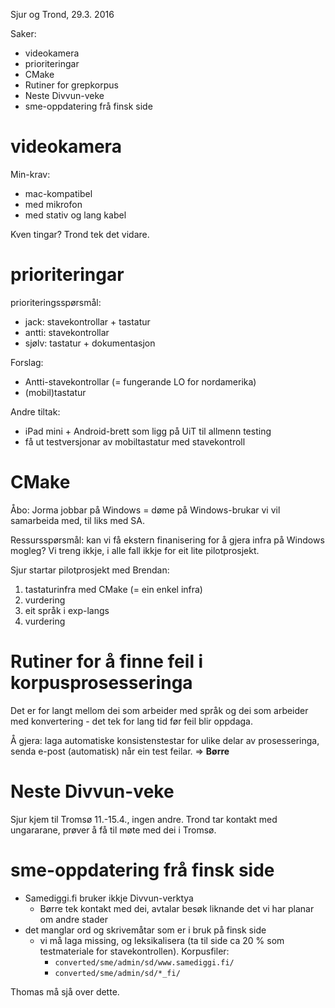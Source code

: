 Sjur og Trond, 29.3. 2016

Saker:
* videokamera
* prioriteringar
* CMake
* Rutiner for grepkorpus
* Neste Divvun-veke
* sme-oppdatering frå finsk side

# videokamera

Min-krav:
* mac-kompatibel
* med mikrofon
* med stativ og lang kabel

Kven tingar? Trond tek det vidare.

# prioriteringar

prioriteringsspørsmål:
* jack:  stavekontrollar + tastatur
* antti: stavekontrollar
* sjølv: tastatur + dokumentasjon

Forslag:
* Antti-stavekontrollar (= fungerande LO for nordamerika)
* (mobil)tastatur

Andre tiltak:
* iPad mini + Android-brett som ligg på UiT til allmenn testing
* få ut testversjonar av mobiltastatur med stavekontroll

# CMake

Åbo: Jorma jobbar på Windows = døme på Windows-brukar vi vil samarbeida med, til
liks med SA.

Ressursspørsmål: kan vi få ekstern finanisering for å gjera infra på Windows
mogleg? Vi treng ikkje, i alle fall ikkje for eit lite pilotprosjekt.

Sjur startar pilotprosjekt med Brendan:
1. tastaturinfra med CMake (= ein enkel infra)
1. vurdering
1. eit språk i exp-langs
1. vurdering

# Rutiner for å finne feil i korpusprosesseringa

Det er for langt mellom dei som arbeider med språk og dei som arbeider med
konvertering - det tek for lang tid før feil blir oppdaga.

Å gjera: laga automatiske konsistenstestar for ulike delar av prosesseringa,
senda e-post (automatisk) når ein test feilar. => **Børre**

# Neste Divvun-veke

Sjur kjem til Tromsø 11.-15.4., ingen andre.
Trond tar kontakt med ungararane, prøver å få til møte med dei i Tromsø.

# sme-oppdatering frå finsk side

* Samediggi.fi bruker ikkje Divvun-verktya
    - Børre tek kontakt med dei, avtalar besøk liknande det vi har planar om andre
  stader
* det manglar ord og skrivemåtar som er i bruk på finsk side
    - vi må laga missing, og leksikalisera (ta til side ca 20 % som testmateriale
   for stavekontrollen). Korpusfiler:
        - `converted/sme/admin/sd/www.samediggi.fi/`
        - `converted/sme/admin/sd/*_fi/`

Thomas må sjå over dette.
